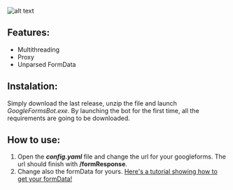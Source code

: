 ![alt text](https://i.imgur.com/goorNby.png)

## Features: ##

- Multithreading
- Proxy
- Unparsed FormData

## Instalation: ##

Simply download the last release, unzip the file and launch *GoogleFormsBot.exe*. By launching the bot for the first time, all the requirements are going to be downloaded.

## How to use: ##

1. Open the ***config.yaml*** file and change the url for your googleforms. The url should finish with **/formResponse**.
2. Change also the formData for yours. [Here's a tutorial showing how to get your formData!](https://www.youtube.com/watch?v=3IOlFNYhf1A)
